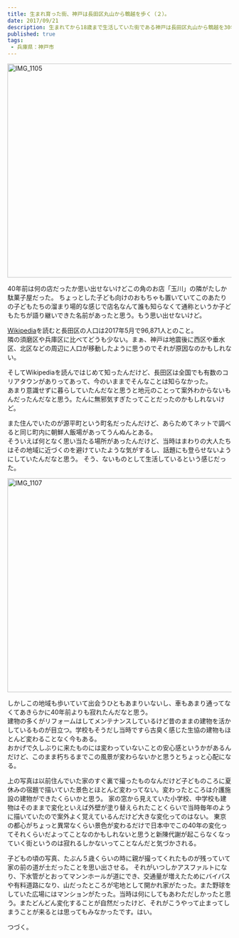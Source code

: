 ```yaml
---
title: 生まれ育った街、神戸は長田区丸山から鵯越を歩く（２）。
date: 2017/09/21
description: 生まれてから18歳まで生活していた街である神戸は長田区丸山から鵯越を30年ぶりくらいに歩いてみた。
published: true
tags: 
 - 兵庫県：神戸市
---
```


<a data-flickr-embed="true"  href="https://www.flickr.com/photos/shigeki_takeguchi/37153964342/in/dateposted-public/" title="IMG_1105"><img src="https://farm5.staticflickr.com/4425/37153964342_bcde1ba41f_z.jpg" width="640" height="480" alt="IMG_1105"></a><script async src="//embedr.flickr.com/assets/client-code.js" charset="utf-8"></script>

40年前は何の店だったか思い出せないけどこの角のお店「玉川」の隣がたしか駄菓子屋だった。
ちょっとした子ども向けのおもちゃも置いていてこのあたりの子どもたちの溜まり場的な感じで店名なんて誰も知らなくて通称というか子どもたちが語り継いできた名前があったと思う。もう思い出せないけど。

<!-- more -->

<a href="https://ja.wikipedia.org/wiki/%E9%95%B7%E7%94%B0%E5%8C%BA">Wikipedia</a>を読むと長田区の人口は2017年5月で96,871人とのこと。  
隣の須磨区や兵庫区に比べてどうも少ない。まぁ、神戸は地震後に西区や垂水区、北区などの周辺に人口が移動したように思うのでそれが原因なのかもしれない。

そしてWikipediaを読んではじめて知ったんだけど、長田区は全国でも有数のコリアタウンがありってあって、今のいままでそんなことは知らなかった。  
あまり意識せずに暮らしていたんだなと思うと地元のことって案外わからないもんだったんだなと思う。たんに無邪気すぎたってことだったのかもしれないけど。

また住んでいたのが源平町という町名だったんだけど、あらためてネットで調べると同じ町内に朝鮮人飯場があってうんぬんとある。  
そういえば何となく思い当たる場所があったんだけど、当時はまわりの大人たちはその地域に近づくのを避けていたような気がするし、話題にも登らせないようにしていたんだなと思う。
そう、ないものとして生活しているという感じだった。

<a data-flickr-embed="true"  href="https://www.flickr.com/photos/shigeki_takeguchi/37136304336/in/dateposted-public/" title="IMG_1107"><img src="https://farm5.staticflickr.com/4352/37136304336_b106e0634d_z.jpg" width="640" height="480" alt="IMG_1107"></a><script async src="//embedr.flickr.com/assets/client-code.js" charset="utf-8"></script>

しかしこの地域も歩いていて出会うひともあまりいないし、車もあまり通ってなくてあきらかに40年前よりも寂れたんだなと思う。  
建物の多くがリフォームはしてメンテナンスしているけど昔のままの建物を活かしているものが目立つ。学校もそうだし当時ですら古臭く感じた生協の建物もほとんど変わることなく今もある。  
おかげで久しぶりに来たものには変わっていないことの安心感というかがあるんだけど、このまま朽ちるまでこの風景が変わらないかと思うとちょっと心配になる。

上の写真は以前住んでいた家のすぐ裏で撮ったものなんだけど子どものころに夏休みの宿題で描いていた景色とほとんど変わってない。変わったところは介護施設の建物ができたくらいかと思う。
家の窓から見えていた小学校、中学校も建物はそのままで変化といえば外壁が塗り替えられたことくらいで当時毎年のように描いていたので案外よく覚えているんだけど大きな変化ってのはない。
東京の都心がちょっと異常なくらい景色が変わるだけで日本中でこの40年の変化ってそれくらいだよってことなのかもしれないと思うと新陳代謝が起こらなくなっていく街というのは寂れるしかないってことなんだと気づかされる。

子どもの頃の写真、たぶん５歳くらいの時に親が撮ってくれたものが残っていて家の前の道が土だったことを思い出させる。
それがいつしかアスファルトになり、下水管がとおってマンンホールが道にでき、交通量が増えたためにバイパスや有料道路になり、山だったところが宅地として開かれ家がたった。また野球をしていた広場にはマンションがたった。当時は何にしてもあわただしかったと思う。またどんどん変化することが自然だったけど、それがこうやって止まってしまうことが来るとは思ってもみなかったです。はい。

つづく。
